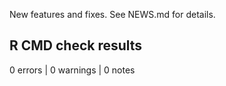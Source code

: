 New features and fixes. See NEWS.md for details.

## R CMD check results

0 errors | 0 warnings | 0 notes

